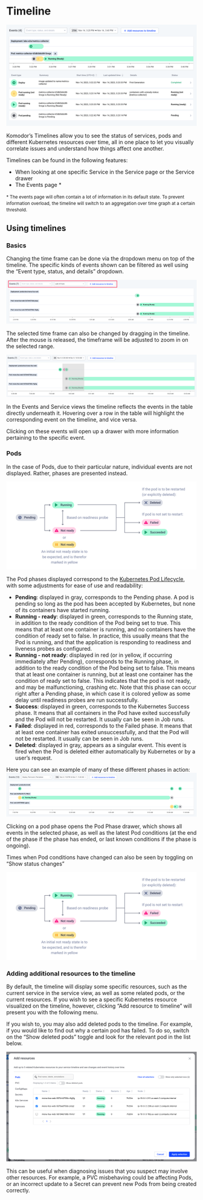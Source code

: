 # Timeline

![A screenshot of the Komodor timeline](img/timeline/image4.png)

Komodor’s Timelines allow you to see the status of services, pods and different Kubernetes resources over time, all in one place to let you visually correlate issues and understand how things affect one another.

Timelines can be found in the following features:
- When looking at one specific Service in the Service page or the Service drawer
- The Events page \*

<small>\* The events page will often contain a lot of information in its default state. To prevent information overload, the timeline will switch to an aggregation over time graph at a certain threshold.</small>

## Using timelines

### Basics

Changing the time frame can be done via the dropdown menu on top of the timeline. The specific kinds of events shown can be filtered as well using the “Event type, status, and details” dropdown.

![A screenshot of the Komodor timeline with the section at the top highlighted](img/timeline/image5.png)

The selected time frame can also be changed by dragging in the timeline. After the mouse is released, the timeframe will be adjusted to zoom in on the selected range.

![A screenshot of the Komodor timeline with a section of the timeline being dragged over in order to zoom](img/timeline/image2.png)

In the Events and Service views the timeline reflects the events in the table directly underneath it. Hovering over a row in the table will highlight the corresponding event on the timeline, and vice versa.

Clicking on these events will open up a drawer with more information pertaining to the specific event.

### Pods

In the case of Pods, due to their particular nature, individual events are not displayed. Rather, phases are presented instead.

![A chart showing different pod phases and the flows between them](img/timeline/image3.png)

The Pod phases displayed correspond to the [Kubernetes Pod Lifecycle](https://kubernetes.io/docs/concepts/workloads/pods/pod-lifecycle/), with some adjustments for ease of use and readability:
- **Pending**: displayed in gray, corresponds to the Pending phase. A pod is pending so long as the pod has been accepted by Kubernetes, but none of its containers have started running.
- **Running - ready**: displayed in green, corresponds to the Running state, in addition to the ready condition of the Pod being set to true. This means that at least one container is running, and no containers have the condition of ready set to false. In practice, this usually means that the Pod is running, and that the application is responding to readiness and liveness probes as configured.
- **Running - not ready**: displayed in red (or in yellow, if occurring immediately after Pending), corresponds to the Running phase, in addition to the ready condition of the Pod being set to false. This means that at least one container is running, but at least one container has the condition of ready set to false. This indicates that the pod is not ready, and may be malfunctioning, crashing etc. Note that this phase can occur right after a Pending phase, in which case it is colored yellow as some delay until readiness probes are run successfully.
- **Success**: displayed in green, corresponds to the Kubernetes Success phase. It means that all containers in the Pod have exited successfully and the Pod will not be restarted. It usually can be seen in Job runs.
- **Failed**: displayed in red, corresponds to the Failed phase. It means that at least one container has exited unsuccessfully, and that the Pod will not be restarted. It usually can be seen in Job runs.
- **Deleted**: displayed in gray, appears as a singular event. This event is fired when the Pod is deleted either automatically by Kubernetes or by a user’s request.

Here you can see an example of many of these different phases in action:
![A timeline showing several pods and their various interactions with deployment events occurring in this service](img/timeline/image7.png)

Clicking on a pod phase opens the Pod Phase drawer, which shows all events in the selected phase, as well as the latest Pod conditions (at the end of the phase if the phase has ended, or last known conditions if the phase is ongoing).

Times when Pod conditions have changed can also be seen by toggling on “Show status changes”

![An open pod phase drawer, with the toggle to show or hide status changes highlighted with a red rectangle](img/timeline/image3.png)

### Adding additional resources to the timeline

By default, the timeline will display some specific resources, such as the current service in the service view, as well as some related pods, or the current resources. If you wish to see a specific Kubernetes resource visualized on the timeline, however, clicking “Add resource to timeline” will present you with the following menu.

If you wish to, you may also add deleted pods to the timeline. For example, if you would like to find out why a certain pod has failed. To do so, switch on the “Show deleted pods” toggle and look for the relevant pod in the list below.

![The add resources modal, showing pods that can be added](img/timeline/image1.png)

This can be useful when diagnosing issues that you suspect may involve other resources. For example, a PVC misbehaving could be affecting Pods, or an incorrect update to a Secret can prevent new Pods from being created correctly.
